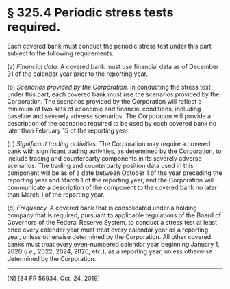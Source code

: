 # § 325.4   Periodic stress tests required.

Each covered bank must conduct the periodic stress test under this part subject to the following requirements:


(a) *Financial data.* A covered bank must use financial data as of December 31 of the calendar year prior to the reporting year.


(b) *Scenarios provided by the Corporation.* In conducting the stress test under this part, each covered bank must use the scenarios provided by the Corporation. The scenarios provided by the Corporation will reflect a minimum of two sets of economic and financial conditions, including baseline and severely adverse scenarios. The Corporation will provide a description of the scenarios required to be used by each covered bank no later than February 15 of the reporting year.


(c) *Significant trading activities.* The Corporation may require a covered bank with significant trading activities, as determined by the Corporation, to include trading and counterparty components in its severely adverse scenarios. The trading and counterparty position data used in this component will be as of a date between October 1 of the year preceding the reporting year and March 1 of the reporting year, and the Corporation will communicate a description of the component to the covered bank no later than March 1 of the reporting year.


(d) *Frequency.* A covered bank that is consolidated under a holding company that is required, pursuant to applicable regulations of the Board of Governors of the Federal Reserve System, to conduct a stress test at least once every calendar year must treat every calendar year as a reporting year, unless otherwise determined by the Corporation. All other covered banks must treat every even-numbered calendar year beginning January 1, 2020 (*i.e.,* 2022, 2024, 2026, etc.), as a reporting year, unless otherwise determined by the Corporation.



---

[N] [84 FR 56934, Oct. 24, 2019]





